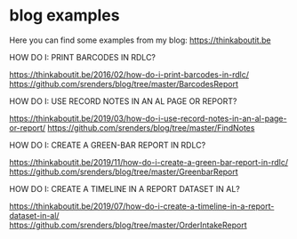 # blog examples
Here you can find some examples from my blog: https://thinkaboutit.be


HOW DO I: PRINT BARCODES IN RDLC?

  https://thinkaboutit.be/2016/02/how-do-i-print-barcodes-in-rdlc/
  https://github.com/srenders/blog/tree/master/BarcodesReport


HOW DO I: USE RECORD NOTES IN AN AL PAGE OR REPORT?

  https://thinkaboutit.be/2019/03/how-do-i-use-record-notes-in-an-al-page-or-report/
  https://github.com/srenders/blog/tree/master/FindNotes


HOW DO I: CREATE A GREEN-BAR REPORT IN RDLC?

  https://thinkaboutit.be/2019/11/how-do-i-create-a-green-bar-report-in-rdlc/
  https://github.com/srenders/blog/tree/master/GreenbarReport


HOW DO I: CREATE A TIMELINE IN A REPORT DATASET IN AL?

  https://thinkaboutit.be/2019/07/how-do-i-create-a-timeline-in-a-report-dataset-in-al/
  https://github.com/srenders/blog/tree/master/OrderIntakeReport

